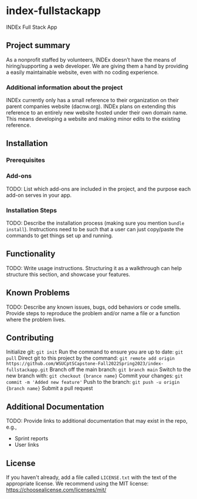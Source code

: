 # index-fullstackapp

INDEx Full Stack App

## Project summary

 As a nonprofit staffed by volunteers, INDEx doesn’t have the means of hiring/supporting a web developer. We are giving them a hand by providing a easily maintainable website, even with no coding experience. 

### Additional information about the project

INDEx currently only has a small reference to their organization on their parent companies website (dacnw.org). INDEx plans on extending this reference to an entirely new website hosted under their own domain name. This means developing a website and making minor edits to the existing reference. 

## Installation

### Prerequisites



### Add-ons

TODO: List which add-ons are included in the project, and the purpose each add-on serves in your app.

### Installation Steps

TODO: Describe the installation process (making sure you mention `bundle install`).
Instructions need to be such that a user can just copy/paste the commands to get things set up and running. 


## Functionality

TODO: Write usage instructions. Structuring it as a walkthrough can help structure this section,
and showcase your features.


## Known Problems

TODO: Describe any known issues, bugs, odd behaviors or code smells. 
Provide steps to reproduce the problem and/or name a file or a function where the problem lives.


## Contributing
Initialize git: `git init`
Run the command to ensure you are up to date: `git pull`
Direct git to this project by the command: `git remote add origin https://github.com/WSUCptSCapstone-Fall2022Spring2023/index-fullstackapp.git`
Branch off the main branch: `git branch main`
Switch to the new branch with: `git checkout {brance name}`
Commit your changes: `git commit -m 'Added new feature'`
Push to the branch: `git push -u origin {branch name}`
Submit a pull request

## Additional Documentation

TODO: Provide links to additional documentation that may exist in the repo, e.g.,
  * Sprint reports
  * User links

## License

If you haven't already, add a file called `LICENSE.txt` with the text of the appropriate license.
We recommend using the MIT license: <https://choosealicense.com/licenses/mit/>
